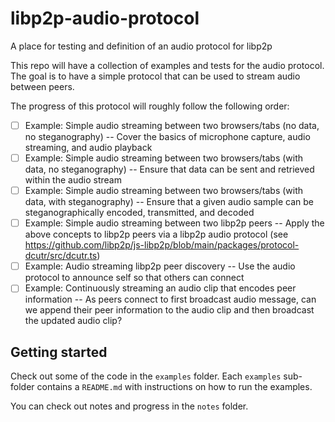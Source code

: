 # libp2p-audio-protocol
A place for testing and definition of an audio protocol for libp2p

This repo will have a collection of examples and tests for the audio protocol. The goal is to have a simple protocol that can be used to stream audio between peers.

The progress of this protocol will roughly follow the following order:

- [ ] Example: Simple audio streaming between two browsers/tabs (no data, no steganography) -- Cover the basics of microphone capture, audio streaming, and audio playback
- [ ] Example: Simple audio streaming between two browsers/tabs (with data, no steganography) -- Ensure that data can be sent and retrieved within the audio stream
- [ ] Example: Simple audio streaming between two browsers/tabs (with data, with steganography) -- Ensure that a given audio sample can be steganographically encoded, transmitted, and decoded
- [ ] Example: Simple audio streaming between two libp2p peers -- Apply the above concepts to libp2p peers via a libp2p audio protocol (see https://github.com/libp2p/js-libp2p/blob/main/packages/protocol-dcutr/src/dcutr.ts)
- [ ] Example: Audio streaming libp2p peer discovery -- Use the audio protocol to announce self so that others can connect
- [ ] Example: Continuously streaming an audio clip that encodes peer information -- As peers connect to first broadcast audio message, can we append their peer information to the audio clip and then broadcast the updated audio clip?

## Getting started

Check out some of the code in the `examples` folder. Each `examples` sub-folder contains a `README.md` with instructions on how to run the examples.

You can check out notes and progress in the `notes` folder.
